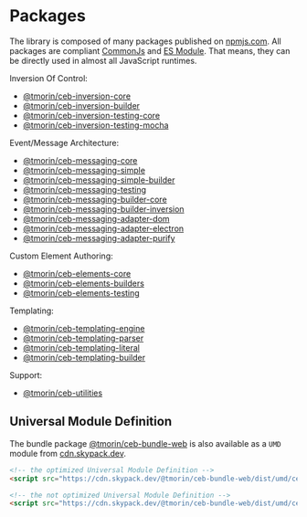 # Packages

The library is composed of many packages published on [npmjs.com].
All packages are compliant [CommonJs](https://flaviocopes.com/commonjs) and [ES Module](https://flaviocopes.com/es-modules).
That means, they can be directly used in almost all JavaScript runtimes.

Inversion Of Control:
- [@tmorin/ceb-inversion-core](https://www.npmjs.com/package/@tmorin/ceb-inversion-core)
- [@tmorin/ceb-inversion-builder](https://www.npmjs.com/package/@tmorin/ceb-inversion-builder)
- [@tmorin/ceb-inversion-testing-core](https://www.npmjs.com/package/@tmorin/ceb-inversion-testing-core)
- [@tmorin/ceb-inversion-testing-mocha](https://www.npmjs.com/package/@tmorin/ceb-inversion-testing-mocha)

Event/Message Architecture:
- [@tmorin/ceb-messaging-core](https://www.npmjs.com/package/@tmorin/ceb-messaging-core)
- [@tmorin/ceb-messaging-simple](https://www.npmjs.com/package/@tmorin/ceb-messaging-simple)
- [@tmorin/ceb-messaging-simple-builder](https://www.npmjs.com/package/@tmorin/ceb-messaging-simple-builder)
- [@tmorin/ceb-messaging-testing](https://www.npmjs.com/package/@tmorin/ceb-messaging-testing)
- [@tmorin/ceb-messaging-builder-core](https://www.npmjs.com/package/@tmorin/ceb-messaging-builder-core)
- [@tmorin/ceb-messaging-builder-inversion](https://www.npmjs.com/package/@tmorin/ceb-messaging-builder-inversion)
- [@tmorin/ceb-messaging-adapter-dom](https://www.npmjs.com/package/@tmorin/ceb-messaging-adapter-dom)
- [@tmorin/ceb-messaging-adapter-electron](https://www.npmjs.com/package/@tmorin/ceb-messaging-adapter-electron)
- [@tmorin/ceb-messaging-adapter-purify](https://www.npmjs.com/package/@tmorin/ceb-messaging-adapter-purify)

Custom Element Authoring:
- [@tmorin/ceb-elements-core](https://www.npmjs.com/package/@tmorin/ceb-elements-core)
- [@tmorin/ceb-elements-builders](https://www.npmjs.com/package/@tmorin/ceb-elements-builders)
- [@tmorin/ceb-elements-testing](https://www.npmjs.com/package/@tmorin/ceb-elements-testing)

Templating:
- [@tmorin/ceb-templating-engine](https://www.npmjs.com/package/@tmorin/ceb-templating-engine)
- [@tmorin/ceb-templating-parser](https://www.npmjs.com/package/@tmorin/ceb-templating-parser)
- [@tmorin/ceb-templating-literal](https://www.npmjs.com/package/@tmorin/ceb-templating-literal)
- [@tmorin/ceb-templating-builder](https://www.npmjs.com/package/@tmorin/ceb-templating-builder)

Support:
- [@tmorin/ceb-utilities](https://www.npmjs.com/package/@tmorin/ceb-utilities)

## Universal Module Definition

The bundle package [@tmorin/ceb-bundle-web](https://www.npmjs.com/package/@tmorin/ceb-bundle-web) is also available as a `UMD` module from [cdn.skypack.dev].

```html
<!-- the optimized Universal Module Definition -->
<script src="https://cdn.skypack.dev/@tmorin/ceb-bundle-web/dist/umd/ceb.min.js"></script>
```

```html
<!-- the not optimized Universal Module Definition -->
<script src="https://cdn.skypack.dev/@tmorin/ceb-bundle-web/dist/umd/ceb-bundle-web.js"></script>
```

[cdn.skypack.dev]: https://cdn.skypack.dev
[npmjs.com]: https://www.npmjs.com
